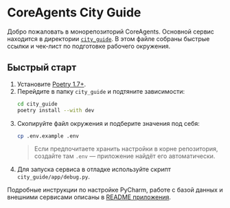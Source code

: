 # CoreAgents City Guide

Добро пожаловать в монорепозиторий CoreAgents. Основной сервис находится в
директории [`city_guide`](city_guide/README.md). В этом файле собраны быстрые
ссылки и чек-лист по подготовке рабочего окружения.

## Быстрый старт

1. Установите [Poetry 1.7+](https://python-poetry.org/docs/).
2. Перейдите в папку `city_guide` и подтяните зависимости:
   ```bash
   cd city_guide
   poetry install --with dev
   ```
3. Скопируйте файл окружения и подберите значения под себя:
   ```bash
   cp .env.example .env
   ```
   > Если предпочитаете хранить настройки в корне репозитория, создайте там
   > `.env` — приложение найдёт его автоматически.
4. Для запуска сервиса в отладке используйте скрипт `city_guide/app/debug.py`.

Подробные инструкции по настройке PyCharm, работе с базой данных и внешними
сервисами описаны в [README приложения](city_guide/README.md).
